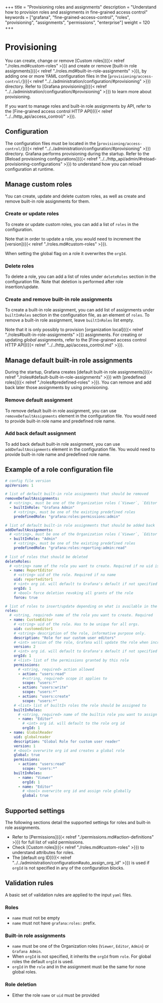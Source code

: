 +++
title = "Provisioning roles and assignments"
description = "Understand how to provision roles and assignments in fine-grained access control"
keywords = ["grafana", "fine-grained-access-control", "roles", "provisioning", "assignments", "permissions", "enterprise"]
weight = 120
+++

# Provisioning
 
You can create, change or remove [Custom roles]({{< relref "./roles.md#custom-roles" >}}) and create or remove [built-in role assignments]({{< relref "./roles.md#built-in-role-assignments" >}}), by adding one or more YAML configuration files in the [`provisioning/access-control/`]({{< relref "../../administration/configuration/#provisioning" >}}) directory.
Refer to [Grafana provisioning]({{< relref "../../administration/configuration/#provisioning" >}}) to learn more about provisioning.

If you want to manage roles and built-in role assignments by API, refer to the [Fine-grained access control HTTP API]({{< relref "../../http_api/access_control/" >}}).

## Configuration

The configuration files must be located in the [`provisioning/access-control/`]({{< relref "../../administration/configuration/#provisioning" >}}) directory.
Grafana performs provisioning during the startup. Refer to the [Reload provisioning configurations]({{< relref "../../http_api/admin/#reload-provisioning-configurations" >}}) to understand how you can reload configuration at runtime.

## Manage custom roles

You can create, update and delete custom roles, as well as create and remove built-in role assignments for them.

### Create or update roles

To create or update custom roles, you can add a list of `roles` in the configuration.

Note that in order to update a role, you would need to increment the [version]({{< relref "./roles.md#custom-roles" >}}). 

When setting the global flag on a role it overwrites the `orgId`.

### Delete roles 

To delete a role, you can add a list of roles under `deleteRoles` section in the configuration file. Note that deletion is performed after role insertion/update.

### Create and remove built-in role assignments

To create a built-in role assignment, you can add list of assignments under `builtInRoles` section in the configuration file, as an element of `roles`. To remove a built-in role assignment, leave `builtInRoles` list empty. 

Note that it is only possibly to provision [organization local]({{< relref "./roles#built-in-role-assignments" >}}) assignments. For creating or updating _global_ assignments, refer to the [Fine-grained access control HTTP API]({{< relref "../../http_api/access_control.md" >}}).

## Manage default built-in role assignments

During the startup, Grafana creates [default built-in role assignments]({{< relref "./roles#default-built-in-role-assignments" >}}) with [predefined roles]({{< relref "./roles#predefined-roles" >}}). You can remove and add back later those assignments by using provisioning.

### Remove default assignment

To remove default built-in role assignment, you can use `removeDefaultAssignments` element in the configuration file. You would need to provide built-in role name and predefined role name.

### Add back default assignment

To add back default built-in role assignment, you can use `addDefaultAssignments` element in the configuration file. You would need to provide built-in role name and predefined role name.

## Example of a role configuration file

```yaml
# config file version
apiVersion: 1

# list of default built-in role assignments that should be removed
removeDefaultAssignments:
  # <string>, must be one of the Organization roles (`Viewer`, `Editor`, `Admin`) or `Grafana Admin`
  - builtInRole: "Grafana Admin"
    # <string>, must be one of the existing predefined roles
    predefinedRole: "grafana:roles:permissions:admin"

# list of default built-in role assignments that should be added back
addDefaultAssignments:
  # <string>, must be one of the Organization roles (`Viewer`, `Editor`, `Admin`) or `Grafana Admin`
  - builtInRole: "Admin"
    # <string>, must be one of the existing predefined roles
    predefinedRole: "grafana:roles:reporting:admin:read"
    
# list of roles that should be deleted
deleteRoles:
  # <string> name of the role you want to create. Required if no uid is set
  - name: ReportEditor
    # <string> uid of the role. Required if no name
    uid: reporteditor1
    # <int> org id. will default to Grafana's default if not specified
    orgId: 1
    # <bool> force deletion revoking all grants of the role
    force: true

# list of roles to insert/update depending on what is available in the database
roles:
  # <string, required> name of the role you want to create. Required
  - name: CustomEditor
    # <string> uid of the role. Has to be unique for all orgs.
    uid: customeditor1
    # <string> description of the role, informative purpose only.
    description: "Role for our custom user editors"
    # <int> version of the role, Grafana will update the role when increased
    version: 2
    # <int> org id. will default to Grafana's default if not specified
    orgId: 1    
    # <list> list of the permissions granted by this role
    permissions:
      # <string, required> action allowed
      - action: "users:read"
        #<string, required> scope it applies to
        scope: "users:*"
      - action: "users:write"
        scope: "users:*"
      - action: "users:create"
        scope: "users:*"
    # <list> list of builtIn roles the role should be assigned to
    builtInRoles:
      # <string, required> name of the builtin role you want to assign the role to
      - name: "Editor"
        # <int> org id. will default to the role org id
        orgId: 1        
  - name: GlobalReader
    uid: globalreader
    description: "Global Role for custom user reader"
    version: 1
    # <bool> overwrite org id and creates a global role
    global: true
    permissions:
      - action: "users:read"
        scope: "users:*"
    builtInRoles:
      - name: "Viewer"
        orgId: 1        
      - name: "Editor"
        # <bool> overwrite org id and assign role globally
        global: true
```

## Supported settings

The following sections detail the supported settings for roles and built-in role assignments.

- Refer to [Permissions]({{< relref "./permissions.md#action-definitions" >}}) for full list of valid permissions.
- Check [Custom roles]({{< relref "./roles.md#custom-roles" >}}) to understand attributes for roles.
- The [default org ID]({{< relref "../../administration/configuration#auto_assign_org_id" >}}) is used if `orgId` is not specified in any of the configuration blocks.

## Validation rules

A basic set of validation rules are applied to the input `yaml` files.

### Roles

- `name` must not be empty
- `name` must not have `grafana:roles:` prefix. 

### Built-in role assignments

- `name` must be one of the Organization roles (`Viewer`, `Editor`, `Admin`) or `Grafana Admin`. 
- When `orgId` is not specified, it inherits the `orgId` from `role`. For global roles the default `orgId` is used.
- `orgId` in the `role` and in the assignment must be the same for none global roles. 

### Role deletion

- Either the role `name` or `uid` must be provided
